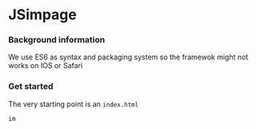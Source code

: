 # JSimpage
### Background information
We use ES6 as syntax and packaging system so the framewok might not works on IOS or Safari
### Get started
The very starting point is an `index.html` 

    im

<!--stackedit_data:
eyJoaXN0b3J5IjpbNTU3NDE3MDYyXX0=
-->